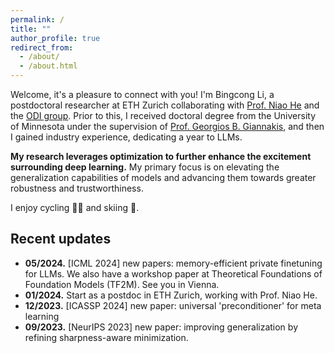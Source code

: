 ```yaml
---
permalink: /
title: ""
author_profile: true
redirect_from: 
  - /about/
  - /about.html
---
```


Welcome, it's a pleasure to connect with you! I'm Bingcong Li, a postdoctoral researcher at ETH Zurich collaborating with [Prof. Niao He](https://odi.inf.ethz.ch/niaohe) and the [ODI group](https://odi.inf.ethz.ch/). Prior to this, I received doctoral degree from the University of Minnesota under the supervision of [Prof. Georgios B. Giannakis](https://sites.google.com/umn.edu/giannakis/home), and then I gained industry experience, dedicating a year to LLMs.

**My research leverages optimization to further enhance the excitement surrounding deep learning.** My primary focus is on elevating the generalization capabilities of models and advancing them towards greater robustness and trustworthiness.

I enjoy cycling 🚴🏻 and skiing 🎿.


Recent updates
------------
- **05/2024.** [ICML 2024] new papers: memory-efficient private finetuning for LLMs. We also have a workshop paper at Theoretical Foundations of Foundation Models (TF2M). See you in Vienna.
- **01/2024.** Start as a postdoc in ETH Zurich, working with Prof. Niao He. 
- **12/2023.** [ICASSP 2024] new paper: universal 'preconditioner' for meta learning
- **09/2023.** [NeurIPS 2023] new paper: improving generalization by refining sharpness-aware minimization.
